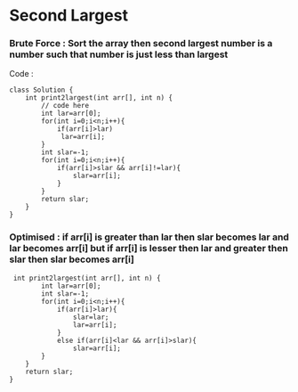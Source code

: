 # Second Largest
### Brute Force : Sort the array then second largest number is a number such that number is just less than largest
Code : 
```
class Solution {
    int print2largest(int arr[], int n) {
        // code here
        int lar=arr[0];
        for(int i=0;i<n;i++){
            if(arr[i]>lar)
             lar=arr[i];
        }
        int slar=-1;
        for(int i=0;i<n;i++){
            if(arr[i]>slar && arr[i]!=lar){
                slar=arr[i];
            }
        }
        return slar;
    }
}
```

### Optimised : if arr[i] is greater than lar then slar becomes lar and lar becomes arr[i] but if arr[i] is lesser then lar and greater then slar then slar becomes arr[i]
```
 int print2largest(int arr[], int n) {
        int lar=arr[0];
        int slar=-1;
        for(int i=0;i<n;i++){
            if(arr[i]>lar){
                slar=lar;
                lar=arr[i];
            }
            else if(arr[i]<lar && arr[i]>slar){
                slar=arr[i];
        }
    }
    return slar;
}
```
